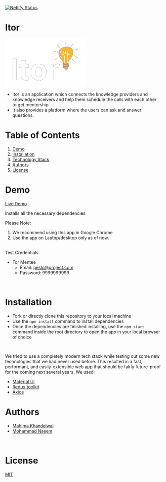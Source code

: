 [![Netlify Status](https://api.netlify.com/api/v1/badges/39aa8646-e541-45cd-bfc4-9060f4c92f4c/deploy-status)](https://app.netlify.com/sites/itor/deploys)

# Itor

![Itor Logo](./src/assets/logo_light.png)

- Itor is an application which connects the knowledge providers and knowledge receivers and help them schedule the calls with each other to get mentorship.
- It also provides a platform where the users can ask and answer questions.

# Table of Contents

1. [Demo](#demo)
2. [Installation](#installation)
3. [Technology Stack](#technology-stack)
4. [Authors](#authors)
5. [License](#license)

# Demo

[Live Demo](https://itor.netlify.app/)

Installs all the necessary dependencies

Please Note:

1. We recommend using this app in Google Chrome
2. Use the app on Laptop/desktop only as of now.

<br/>
Test Credentials:

- For Mentee
  - Email: pesto@project.com
  - Password: 9999999999

<br/>

# Installation

- Fork or directly clone this repository to your local machine
- Use the `npm install` command to install dependencies
- Once the dependencies are finished installing, use the `npm start` command inside the root directory to open the app in your local browser of choice

<br/>

We tried to use a completely modern tech stack while testing out some new technologies that we had never used before. This resulted in a fast, performant, and easily-extensible web app that should be fairly future-proof for the coming next several years. We used:

- [Material UI](https://mui.com/)
- [Redux toolkit](https://redux-toolkit.js.org/)
- [Axios](https://axios-http.com/docs/intro)

# Authors

- [Mahima Khandelwal](https://github.com/Maheima)
- [Mohammad Naeem](https://github.com/mitcareem)

<br/>

# License

[MIT](https://opensource.org/licenses/MIT)
